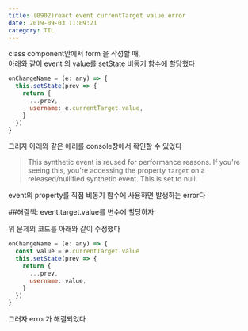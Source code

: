 ```yaml
---
title: (0902)react event currentTarget value error
date: 2019-09-03 11:09:21
category: TIL
---
```


class component안에서 form 을 작성할 때,  
아래와 같이 event 의 value를 setState 비동기 함수에 할당했다

```js
onChangeName = (e: any) => {
  this.setState(prev => {
    return {
      ...prev,
      username: e.currentTarget.value,
    }
  })
}
```

그러자 아래와 같은 에러를 console창에서 확인할 수 있었다

> This synthetic event is reused for performance reasons. If you're seeing this, you're accessing the property `target` on a released/nullified synthetic event. This is set to null.

event의 property를 직접 비동기 함수에 사용하면 발생하는 error다

##해결책: event.target.value를 변수에 할당하자

위 문제의 코드를 아래와 같이 수정했다

```js
onChangeName = (e: any) => {
  const value = e.currentTarget.value
  this.setState(prev => {
    return {
      ...prev,
      username: value,
    }
  })
}
```

그러자 error가 해결되었다
